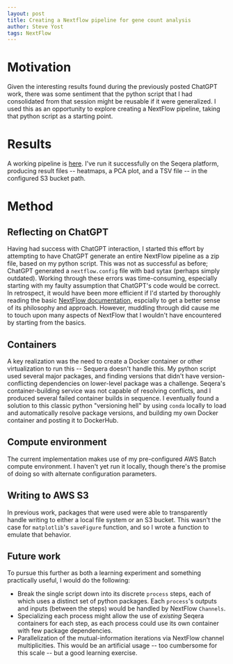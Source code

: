 ```yaml
---
layout: post
title: Creating a Nextflow pipeline for gene count analysis
author: Steve Yost
tags: NextFlow 
---
```


# Motivation
Given the interesting results found during the previously posted ChatGPT work,
there was some sentiment that the python script that I had consolidated from that session
might be reusable if it were generalized. I used this as an opportunity to
explore creating a NextFlow pipeline, taking that python script as a starting
point. 

# Results
A working pipeline is
[here](https://github.com/Resilience-Biomarkers-for-Aquaculture/gmgi-nf-gene-count-analysis).
I've run it successfully on the Seqera platform, producing result files -- heatmaps, a PCA plot, and a TSV file -- in the configured S3 bucket path.

# Method
## Reflecting on ChatGPT
Having had success with ChatGPT interaction, I started this effort by attempting to have ChatGPT generate an entire NextFlow pipeline as a zip file, based on my python script. This was not as successful
as before; ChatGPT generated a `nextflow.config` file with bad sytax (perhaps simply outdated). Working through these errors was time-consuming, especially starting with my faulty assumption that ChatGPT's code would be correct.
In retrospect,
it would have been more efficient if I'd started by thoroughly reading the basic [NextFlow documentation](https://www.nextflow.io/docs/latest/), espcially to get
a better sense of its philosophy and approach. However, muddling through did
cause me to touch upon many aspects of NextFlow that I wouldn't have encountered
by starting from the basics.
## Containers
A key realization was the need to create a Docker container or other virtualization
to run this -- Sequera doesn't handle this. My python script used several major packages, and finding versions that didn't have version-conflicting dependencies on lower-level package was a challenge. Seqera's container-building service was
not capable of resolving conflicts, and I produced several failed container builds in sequence. I eventually found a solution to this classic python "versioning hell" by using `conda` locally to load and automatically resolve package
versions, and building my own Docker container and posting it to DockerHub.
## Compute environment
The current implementation makes use of my pre-configured AWS Batch compute environment. I haven't yet run it locally, though there's the promise of doing so with alternate configuration parameters.
## Writing to AWS S3
In previous work, packages that were used were able to transparently handle writing to either a local file system or an S3 bucket. This wasn't the case for `matplotlib`'s `saveFigure` function, and so I wrote a function to emulate that behavior.
## Future work
To pursue this further as both a learning experiment and something practically useful, I would do the following:
* Break the single script down into its discrete `process` steps, each of which uses a distinct set
of python packages. Each `process`'s outputs and inputs (between the steps) would be handled by NextFlow `Channels`.
* Specializing each process might allow the use of *existing* Seqera containers for each step, as each process could use its own container with few package dependencies.
* Parallelization of the mutual-information iterations via NextFlow channel multiplicities. This would be an artificial usage -- too cumbersome for this scale -- but a good learning exercise.



